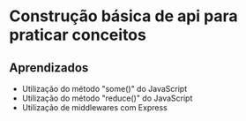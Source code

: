 # Construção básica de api para praticar conceitos 

## Aprendizados

- Utilização do método "some()" do JavaScript
- Utilização do método "reduce()" do JavaScript
- Utilização de middlewares com Express
